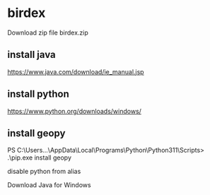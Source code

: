 # birdex

Download zip file birdex.zip

## install java
https://www.java.com/download/ie_manual.jsp

## install python
https://www.python.org/downloads/windows/

## install geopy
PS C:\Users\...\AppData\Local\Programs\Python\Python311\Scripts> .\pip.exe install geopy

disable python from alias

Download Java for Windows